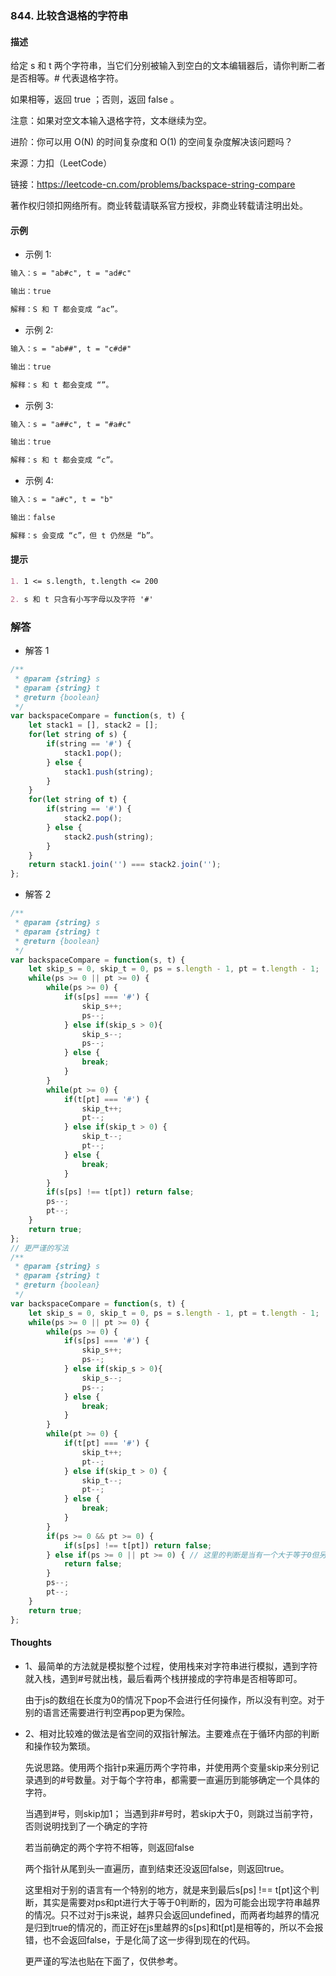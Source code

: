 ### 844. 比较含退格的字符串

#### 描述

给定 s 和 t 两个字符串，当它们分别被输入到空白的文本编辑器后，请你判断二者是否相等。# 代表退格字符。

如果相等，返回 true ；否则，返回 false 。

注意：如果对空文本输入退格字符，文本继续为空。

进阶：你可以用 O(N) 的时间复杂度和 O(1) 的空间复杂度解决该问题吗？

来源：力扣（LeetCode）

链接：https://leetcode-cn.com/problems/backspace-string-compare

著作权归领扣网络所有。商业转载请联系官方授权，非商业转载请注明出处。

#### 示例

+ 示例 1:
```md
输入：s = "ab#c", t = "ad#c"

输出：true

解释：S 和 T 都会变成 “ac”。
```
+ 示例 2:
```md
输入：s = "ab##", t = "c#d#"

输出：true

解释：s 和 t 都会变成 “”。
```
+ 示例 3:
```md
输入：s = "a##c", t = "#a#c"

输出：true

解释：s 和 t 都会变成 “c”。
```
+ 示例 4:
```md
输入：s = "a#c", t = "b"

输出：false

解释：s 会变成 “c”，但 t 仍然是 “b”。
```


#### 提示
```md
1. 1 <= s.length, t.length <= 200

2. s 和 t 只含有小写字母以及字符 '#'
```

### 解答

+ 解答 1
```js
/**
 * @param {string} s
 * @param {string} t
 * @return {boolean}
 */
var backspaceCompare = function(s, t) {
    let stack1 = [], stack2 = [];
    for(let string of s) {
        if(string == '#') {
            stack1.pop();
        } else {
            stack1.push(string);
        }
    }
    for(let string of t) {
        if(string == '#') {
            stack2.pop();
        } else {
            stack2.push(string);
        }
    }
    return stack1.join('') === stack2.join('');
};
```

+ 解答 2
```js
/**
 * @param {string} s
 * @param {string} t
 * @return {boolean}
 */
var backspaceCompare = function(s, t) {
    let skip_s = 0, skip_t = 0, ps = s.length - 1, pt = t.length - 1;
    while(ps >= 0 || pt >= 0) {
        while(ps >= 0) {
            if(s[ps] === '#') {
                skip_s++;
                ps--;
            } else if(skip_s > 0){
                skip_s--;
                ps--;
            } else {
                break;
            }
        }
        while(pt >= 0) {
            if(t[pt] === '#') {
                skip_t++;
                pt--;
            } else if(skip_t > 0) {
                skip_t--;
                pt--;
            } else {
                break;
            }
        }
        if(s[ps] !== t[pt]) return false;
        ps--;
        pt--;
    }
    return true;
};
// 更严谨的写法
/**
 * @param {string} s
 * @param {string} t
 * @return {boolean}
 */
var backspaceCompare = function(s, t) {
    let skip_s = 0, skip_t = 0, ps = s.length - 1, pt = t.length - 1;
    while(ps >= 0 || pt >= 0) {
        while(ps >= 0) {
            if(s[ps] === '#') {
                skip_s++;
                ps--;
            } else if(skip_s > 0){
                skip_s--;
                ps--;
            } else {
                break;
            }
        }
        while(pt >= 0) {
            if(t[pt] === '#') {
                skip_t++;
                pt--;
            } else if(skip_t > 0) {
                skip_t--;
                pt--;
            } else {
                break;
            }
        }
        if(ps >= 0 && pt >= 0) {
            if(s[ps] !== t[pt]) return false;
        } else if(ps >= 0 || pt >= 0) { // 这里的判断是当有一个大于等于0但另一个不是
            return false;
        }
        ps--;
        pt--;
    }
    return true;
};
```


#### Thoughts

+ 1、最简单的方法就是模拟整个过程，使用栈来对字符串进行模拟，遇到字符就入栈，遇到#号就出栈，最后看两个栈拼接成的字符串是否相等即可。

  由于js的数组在长度为0的情况下pop不会进行任何操作，所以没有判空。对于别的语言还需要进行判空再pop更为保险。

+ 2、相对比较难的做法是省空间的双指针解法。主要难点在于循环内部的判断和操作较为繁琐。

  先说思路。使用两个指针p来遍历两个字符串，并使用两个变量skip来分别记录遇到的#号数量。对于每个字符串，都需要一直遍历到能够确定一个具体的字符。

  当遇到#号，则skip加1；
  当遇到非#号时，若skip大于0，则跳过当前字符，否则说明找到了一个确定的字符

  若当前确定的两个字符不相等，则返回false

  两个指针从尾到头一直遍历，直到结束还没返回false，则返回true。

  这里相对于别的语言有一个特别的地方，就是来到最后s[ps] !== t[pt]这个判断，其实是需要对ps和pt进行大于等于0判断的，因为可能会出现字符串越界的情况。只不过对于js来说，越界只会返回undefined，而两者均越界的情况是归到true的情况的，而正好在js里越界的s[ps]和t[pt]是相等的，所以不会报错，也不会返回false，于是化简了这一步得到现在的代码。

  更严谨的写法也贴在下面了，仅供参考。